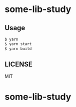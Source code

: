 # some-lib-study

## Usage

```bash
$ yarn
$ yarn start
$ yarn build
```

## LICENSE

MIT
# some-lib-study
